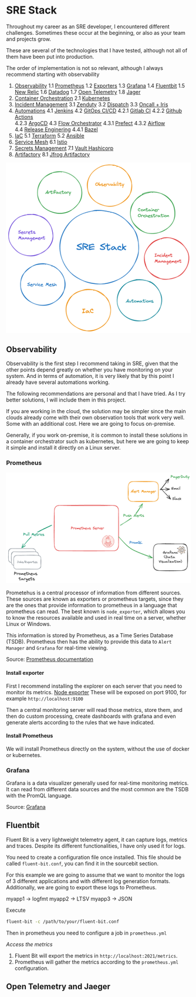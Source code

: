 # SRE Stack

Throughout my career as an SRE developer, I encountered different challenges. Sometimes these occur at the beginning, or also as your team and projects grow.

These are several of the technologies that I have tested, although not all of them have been put into production.

The order of implementation is not so relevant, although I always recommend starting with observability

1. [Observability](#Observability)
1.1 [Prometheus](#Prometheus)
1.2 [Exporters](#Exporters)
1.3 [Grafana](#Grafana)
1.4 [Fluentbit](#Fluentbit)
1.5 [New Relic](#New-Relic)
1.6 [Datadog](#Datadog)
1.7 [Open Telemetry](#Open-Telemetry)
1.8 [Jager](#Jager)
2. [Container Orchestration](Container-Orchestration)
2.1 [Kubernetes](Kubernetes)
3. [Incident Management](Incident-Management)
3.1 [Zenduty](#Zenduty)
3.2 [Dispatch](Dispatch)
3.3 [Oncall + Iris](Oncall-Iris) 
4. [Automations](Automations)
4.1 [Jenkins](#Jenkins)
4.2 [GitOps CI/CD](GitOps-CI/CD)
4.2.1 [Gitlab CI](#Gitlab-CI)
4.2.2 [Github Actions](#Github-Actions)  
4.2.3 [ArgoCD](#ArgoCD)
4.3 [Flow Orchestrator](Flow-Orchestrator)
4.3.1 [Prefect](Prefect)
4.3.2 [Airflow](Airflow)  
4.4 [Release Enginering](Release-Enginering)
4.4.1 [Bazel](#Bazel)
5. [IaC](IaC)
5.1 [Terraform](#Terraform)
5.2 [Ansible](#Ansible)
6. [Service Mesh](Service-mesh)
6.1 [Istio](Istio)
7. [Secrets Management](Secrets-Manegement)
7.1 [Vault Hashicorp](#Vault-Hashicorp)
8. [Artifactory](Artifactory)
8.1 [Jfrog Artifactory](Jfrog-Artifactory)

![SRE-stack](assets/sre-stack.png "SRE Stack")


## Observability
Observability is the first step I recommend taking in SRE, given that the other points depend greatly on whether you have monitoring on your system. And in terms of automation, it is very likely that by this point I already have several automations working.

The following recommendations are personal and that I have tried. As I try better solutions, I will include them in this project.

If you are working in the cloud, the solution may be simpler since the main clouds already come with their own observation tools that work very well. Some with an additional cost. Here we are going to focus on-premise.

Generally, if you work on-premise, it is common to install these solutions in a container orchestrator such as kubernetes, but here we are going to keep it simple and install it directly on a Linux server.

### Prometheus
![Prometheus](assets/prometheus.png "Prometheus")

Prometehus is a central processor of information from different sources. These sources are known as exporters or prometheus targets, since they are the ones that provide information to prometheus in a language that prometheus can read. The best known is `node_exporter`, which allows you to know the resources available and used in real time on a server, whether Linux or Windows.

This information is stored by Prometheus, as a Time Series Database (TSDB). Prometheus then has the ability to provide this data to `Alert Manager` and `Grafana` for real-time viewing.

Source: [Prometheus documentation](https://prometheus.io/docs/introduction/overview/)

#### Install exporter
First I recommend installing the explorer on each server that you need to monitor its metrics.
[Node exporter](https://github.com/prometheus/node_exporter)
These will be exposed on port 9100, for example `http://localhost:9100`

Then a central monitoring server will read those metrics, store them, and then do custom processing, create dashboards with grafana and even generate alerts according to the rules that we have indicated.

#### Install Prometheus

We will install Prometheus directly on the system, without the use of docker or kubernetes.

### Grafana
Grafana is a data visualizer generally used for real-time monitoring metrics. It can read from different data sources and the most common are the TSDB with the PromQL language.

Source: [Grafana](https://grafana.com/docs/grafana/latest/)


## Fluentbit
Fluent Bit is a very lightweight telemetry agent, it can capture logs, metrics and traces. Despite its different functionalities, I have only used it for logs.

You need to create a configuration file once installed. This file should be called `fluent-bit.conf`, you can find it in the sourcebit section.

For this example we are going to assume that we want to monitor the logs of 3 different applications and with different log generation formats. Additionally, we are going to export these logs to Prometheus.

myapp1 -> logfmt
myapp2 -> LTSV
myapp3 -> JSON

Execute
```bash
fluent-bit -c /path/to/your/fluent-bit.conf
```

Then in prometheus you need to configure a job in `prometheus.yml`

*Access the metrics*
1. Fluent Bit will export the metrics in `http://localhost:2021/metrics`.
2. Prometheus will gather the metrics according to the `prometheus.yml` configuration.

## Open Telemetry and Jaeger


